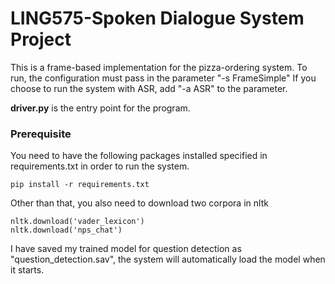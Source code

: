# LING575-Spoken Dialogue System Project

This is a frame-based implementation for the pizza-ordering system.
To run, the configuration must pass in the parameter "-s FrameSimple"
If you choose to run the system with ASR, add "-a ASR" to the parameter.

**driver.py** is the entry point for the program.

### Prerequisite

You need to have the following packages installed specified in requirements.txt in order to run the system. 
```
pip install -r requirements.txt
```

Other than that, you also need to download two corpora in nltk
```
nltk.download('vader_lexicon')
nltk.download('nps_chat')
```

I have saved my trained model for question detection as "question_detection.sav", the system will automatically load the model when it starts. 